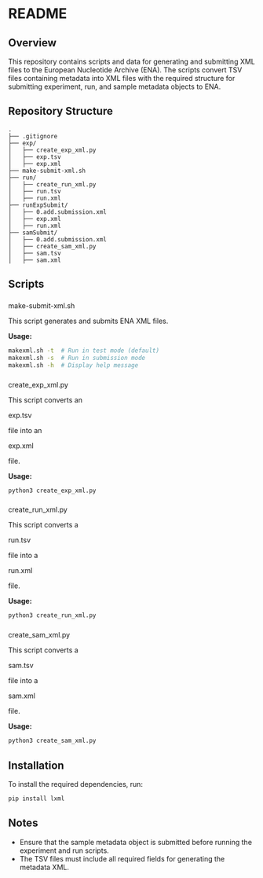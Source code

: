 # README

## Overview

This repository contains scripts and data for generating and submitting XML files to the European Nucleotide Archive (ENA). The scripts convert TSV files containing metadata into XML files with the required structure for submitting experiment, run, and sample metadata objects to ENA.

## Repository Structure

```
.
├── .gitignore
├── exp/
│   ├── create_exp_xml.py
│   ├── exp.tsv
│   ├── exp.xml
├── make-submit-xml.sh
├── run/
│   ├── create_run_xml.py
│   ├── run.tsv
│   ├── run.xml
├── runExpSubmit/
│   ├── 0.add.submission.xml
│   ├── exp.xml
│   ├── run.xml
├── samSubmit/
│   ├── 0.add.submission.xml
│   ├── create_sam_xml.py
│   ├── sam.tsv
│   ├── sam.xml
```

## Scripts

###

make-submit-xml.sh



This script generates and submits ENA XML files.

**Usage:**
```sh
makexml.sh -t  # Run in test mode (default)
makexml.sh -s  # Run in submission mode
makexml.sh -h  # Display help message
```

###

create_exp_xml.py



This script converts an

exp.tsv

 file into an

exp.xml

 file.

**Usage:**
```sh
python3 create_exp_xml.py
```

###

create_run_xml.py



This script converts a

run.tsv

 file into a

run.xml

 file.

**Usage:**
```sh
python3 create_run_xml.py
```

###

create_sam_xml.py



This script converts a

sam.tsv

 file into a

sam.xml

 file.

**Usage:**
```sh
python3 create_sam_xml.py 
```

## Installation

To install the required dependencies, run:
```sh
pip install lxml
```

## Notes

- Ensure that the sample metadata object is submitted before running the experiment and run scripts.
- The TSV files must include all required fields for generating the metadata XML.
